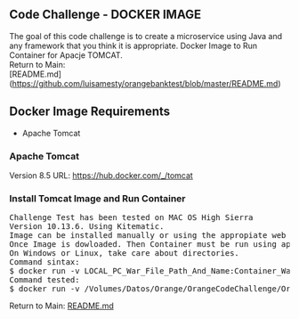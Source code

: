 ## Code Challenge - DOCKER IMAGE
The goal of this code challenge is to create a microservice using Java and any framework that you think it is
appropriate. Docker Image to Run Container for Apacje TOMCAT.</br>
Return to Main: </br>
[README.md] (https://github.com/luisamesty/orangebanktest/blob/master/README.md)
## Docker Image Requirements
- Apache Tomcat
### Apache Tomcat
Version 8.5 
URL: https://hub.docker.com/_/tomcat
### Install Tomcat Image and Run Container
<pre>
Challenge Test has been tested on MAC OS High Sierra
Version 10.13.6. Using Kitematic.
Image can be installed manually or using the appropiate web or desktop application.
Once Image is dowloaded. Then Container must be run using appropiate parameters.
On Windows or Linux, take care about directories. 
Command sintax:
$ docker run -v LOCAL_PC_War_File_Path_And_Name:Container_War_Path_And_Name -it -p  ExternalIP:LocalIP  Image_NAme
Command tested:
$ docker run -v /Volumes/Datos/Orange/OrangeCodeChallenge/OrangeBookApp/target/OrangeBookApp-0.0.1-SNAPSHOT.war:/usr/local/tomcat/webapps/myapp.war -it -p 32780:8080 tomcat
</pre>
Return to Main: [README.md](https://github.com/luisamesty/orangebanktest/blob/master/README.md)